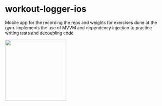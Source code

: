 # workout-logger-ios
Mobile app for the recording the reps and weights for exercises done at the gym.
Implements the use of MVVM and dependency injection to practice writing tests and decoupling code

<img src="https://user-images.githubusercontent.com/46465568/208202814-45758067-d2d1-4237-ba9e-1779d0bcfa01.PNG" width="200"/>

